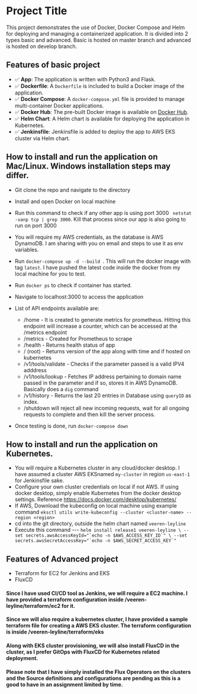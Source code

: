 # Project Title

This project demonstrates the use of Docker, Docker Compose and Helm for deploying and managing a containerized application.
It is divided into 2 types basic and advanced.
Basic is hosted on master branch and advanced is hosted on develop branch. 

## Features of basic project

- ✅ **App**: The application is written with Python3 and Flask.
- ✅ **Dockerfile**: A `Dockerfile` is included to build a Docker image of the application.
- ✅ **Docker Compose**: A `docker-compose.yml` file is provided to manage multi-container Docker applications.
- ✅ **Docker Hub**: The pre-built Docker image is available on [Docker Hub](https://hub.docker.com/r/veeren03/veeren-leyline).
- ✅ **Helm Chart**: A Helm chart is available for deploying the application in Kubernetes.
- ✅ **Jenkinsfile**: Jenkinsfile is added to deploy the app to AWS EKS cluster via Helm chart.



## How to install and run the application on Mac/Linux. Windows installation steps may differ.

- Git clone the repo and navigate to the directory
- Install and open Docker on local machine
- Run this command to check if any other app is using port 3000 ` netstat -vanp tcp | grep 3000`. Kill that process since our app is also going to run on port 3000
- You will require my AWS credentials, as the database is AWS DynamoDB. I am sharing with you on email and steps to use it as env variables.
- Run `docker-compose up -d --build `. This will run the docker image with tag `latest`. I have pushed the latest code inside the docker from my local machine for you to test.
- Run `docker ps` to check if container has started.

- Navigate to localhost:3000 to access the application
- List of API endpoints available are:
    - /home - It is created to generate metrics for prometheus. Hitting this endpoint will increase a counter, which can be accessed at the /metrics endpoint
    - /metrics - Created for Prometheus to scrape
    - /health - Returns health status of app
    - / (root) - Returns version of the app along with time and if hosted on kubernetes
    - /v1/tools/validate - Checks if the parameter passed is a valid IPV4 adddress 
    - /v1/tools/lookup - Fetches IP address pertaining to domain name passed in the parameter and if so, stores it in AWS DynamoDB. Basically does a `dig` command
    - /v1/history - Returns the last 20 entries in Database using `queryID` as index.
    - /shutdown will reject all new incoming requests, wait for all ongoing requests to complete and then kill the server process.

- Once testing is done, run `docker-compose down`


## How to install and run the application on Kubernetes.
- You will require a Kubernetes cluster in any cloud/docker desktop. I have assumed a cluster AWS EKSnamed `my-cluster` in region `us-east-1` for Jenkinsfile sake.
- Configure your own cluster credentials on local if not AWS. If using docker desktop, simply enable Kubernetes from the docker desktop settings. Reference https://docs.docker.com/desktop/kubernetes/
- If AWS, Download the kubeconfig on local machine using example command `eksctl utils write-kubeconfig --cluster <cluster-name> --region <region>`
- cd into the git directory, outside the helm chart named  `veeren-leyline`
- Execute this command --- ``` helm install release1 veeren-leyline \
                    --set secrets.awsAccessKeyId="`echo -n $AWS_ACCESS_KEY_ID`" \
                    --set secrets.awsSecretAccessKey="`echo -n $AWS_SECRET_ACCESS_KEY`" ```


 

    
## Features of Advanced project

- Terraform for EC2 for Jenkins and EKS 
- FluxCD

####  Since I have used CI/CD tool as Jenkins, we will require a EC2 machine. I have provided a terraform configuration inside /veeren-leyline/terraform/ec2 for it.

#### Since we will also require a kubernetes cluster, I have provided a sample terraform file for creating a AWS EKS cluster. The terraform configuration is inside /veeren-leyline/terraform/eks

#### Along with EKS cluster provisioning, we will also install FluxCD in the cluster, as I prefer GitOps with FluxCD for Kubernetes related deployment. 

#### Please note that I have simply installed the Flux Operators on the clusters and the Source definitions and configurations are pending as this is a good to have in an assignment limited by time.



